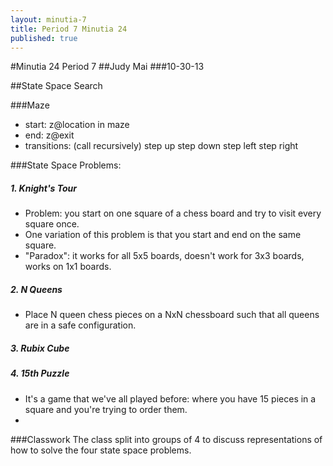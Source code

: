 ```yaml
---
layout: minutia-7
title: Period 7 Minutia 24
published: true
---
```


#Minutia 24 Period 7 
##Judy Mai
###10-30-13

##State Space Search

###Maze
* start: z@location in maze
* end: z@exit
* transitions: (call recursively)
   step up
   step down
   step left
   step right

###State Space Problems:

#####  1. Knight's Tour
* Problem: you start on one square of a chess board and try to visit every square once.
* One variation of this problem is that you start and end on the same square.
* "Paradox": it works for all 5x5 boards, doesn't work for 3x3 boards, works on 1x1 boards.
 
#####  2. N Queens
* Place N queen chess pieces on a NxN chessboard such that all queens are in a safe configuration. 

#####  3. Rubix Cube

#####  4. 15th Puzzle
* It's a game that we've all played before: where you have 15 pieces in a square and you're trying to order them.
* [Example]: http://migo.sixbit.org/puzzles/fifteen/

###Classwork
The class split into groups of 4 to discuss representations of how to solve the four state space problems.


